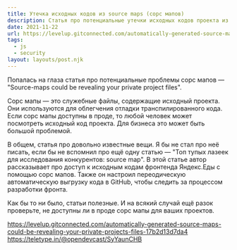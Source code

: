 ```yaml
---
title: Утечка исходных кодов из source maps (сорс мапов)
description: Cтатья про потенциальные утечки исходных кодов проекта из source maps (сорс мапов)
date: 2021-11-22
url: https://levelup.gitconnected.com/automatically-generated-source-maps-could-be-revealing-your-private-projects-files-17b2d13d7da4 https://teletype.in/@opendevcast/SyYaunCHB
tags:
  - js 
  - security
layout: layouts/post.njk
---
```

Попалась на глаза статья про потенциальные проблемы сорс мапов — "Source-maps could be revealing your private project files".

Сорс мапы — это служебные файлы, содержащие исходный проекта. Они используются для облегчения отладки транспилированного кода. Если сорс мапы доступны в проде, то любой человек может посмотреть исходный код проекта. Для бизнеса это может быть большой проблемой.

В общем, статья про довольно известные вещи. Я бы не стал про неё писать, если бы не вспомнил про ещё одну статью — "Топ тупых лазеек для исследования конкурентов: source map". В этой статье автор рассказывает про доступ к исходным кодам фронтенда Яндекс.Еды с помощью сорс мапов. Также он настроил переодическую автоматическую выгрузку кода в GitHub, чтобы следить за процессом разработки фронта.

Как бы то ни было, статьи полезные. И на всякий случай ещё разок проверьте, не доступны ли в проде сорс мапы для ваших проектов.

https://levelup.gitconnected.com/automatically-generated-source-maps-could-be-revealing-your-private-projects-files-17b2d13d7da4
https://teletype.in/@opendevcast/SyYaunCHB
